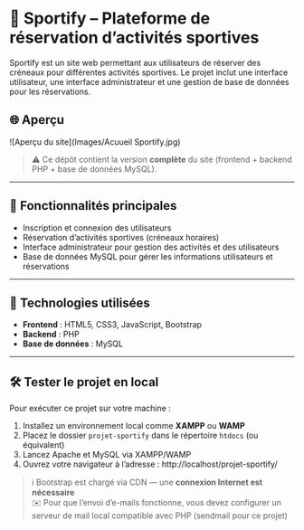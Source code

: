 # 🏀 Sportify – Plateforme de réservation d’activités sportives

Sportify est un site web permettant aux utilisateurs de réserver des créneaux pour différentes activités sportives. Le projet inclut une interface utilisateur, une interface administrateur et une gestion de base de données pour les réservations.

## 🌐 Aperçu

![Aperçu du site](Images/Acuueil Sportify.jpg)

> ⚠️ Ce dépôt contient la version **complète** du site (frontend + backend PHP + base de données MySQL).

---

## 🚀 Fonctionnalités principales

- Inscription et connexion des utilisateurs
- Réservation d’activités sportives (créneaux horaires)
- Interface administrateur pour gestion des activités et des utilisateurs
- Base de données MySQL pour gérer les informations utilisateurs et réservations

---

## 🔧 Technologies utilisées

- **Frontend** : HTML5, CSS3, JavaScript, Bootstrap
- **Backend** : PHP
- **Base de données** : MySQL

---

## 🛠️ Tester le projet en local

Pour exécuter ce projet sur votre machine :

1. Installez un environnement local comme **XAMPP** ou **WAMP**
2. Placez le dossier `projet-sportify` dans le répertoire `htdocs` (ou équivalent)
3. Lancez Apache et MySQL via XAMPP/WAMP
4. Ouvrez votre navigateur à l’adresse : http://localhost/projet-sportify/


> ℹ️ Bootstrap est chargé via CDN — une **connexion Internet est nécessaire**  
> ✉️ Pour que l’envoi d’e-mails fonctionne, vous devez configurer un serveur de mail local compatible avec PHP (sendmail pour ce projet)


